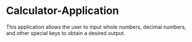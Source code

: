# Calculator-Application

This application allows the user to input whole numbers, decimal numbers, and other special keys
to obtain a desired output.
